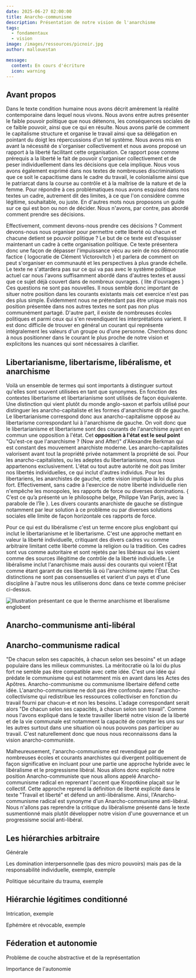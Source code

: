 ```yaml
---
date: 2025-06-27 02:00:00
title: Anarcho-communisme
description: Présentation de notre vision de l'anarchisme
tags:
  - fondamentaux
  - vision
image: /images/ressources/picnoir.jpg
author: mallouestan

message:
  content: En cours d'écriture
  icon: warning
---
```


## Avant propos

Dans le texte condition humaine nous avons décrit amèrement la réalité contemporaine dans lequel nous vivons. Nous avons entre autres présenter le faible pouvoir politique que nous détenons, les conséquences sociales de ce faible pouvoir, ainsi que ce qui en résulte. Nous avons parlé de comment le capitalisme structure et organise le travail ainsi que sa délégation en pointant du doigt les répercussions d'un tel système. Nous avons mis en avant la nécessité de s'organiser collectivement et nous avons proposé un rapport à la liberté facilitant cette organisation. Ce rapport pose comme prérequis a la liberté le fait de pouvoir s'organiser collectivement et de peser individuellement dans les décisions que cela implique. Nous vous avons également exprimé dans nos textes de nombreuses discriminations que ce soit le capacitisme dans le cadre du travail, le colonialisme ainsi que le patriarcat dans la course au contrôle et à la maîtrise de la nature et de la femme. Pour répondre à ces problématiques nous avons esquissé dans nos textes un cadre, autrement dit des limites, à ce que l'on considère comme légitime, souhaitable, ou juste. En d'autres mots nous proposons un guide sur ce qui est bon ou non de décider. Nous n'avons, par contre, pas abordé comment prendre ses décisions. 

Effectivement, comment devons-nous prendre ces décisions ? Comment devons-nous nous organiser pour permettre cette liberté où chacun et chacune detient se pouvoir politique ? Le but de ce texte est d'esquisser maintenant un cadre à cette organisation politique. Ce texte présentera donc une façon de dépasser l'impuissance vécu au sein de nos démocratie factice { logocratie de Clément Victorovitch } et parlera de comment on peut s'organiser en communauté et les perspectives à plus grande échelle. Le texte ne s'attardera pas sur ce qui va pas avec le système politique actuel car nous l'avons suffisamment abordé dans d'autres textes et aussi que ce sujet déjà couvert dans de nombreux ouvrages. { lite d'ouvrages } Ces questions ne sont pas nouvelles. Il nous semble donc important de situer notre position dans les courants existants mais cet exercice n'est pas des plus simple. Évidemment nous ne prétendant pas être unique mais nos position présentée dans nos autres textes ne sont pas non plus communément partagé. D'autre part, il existe de nombreuses écoles politiques et parmi ceux qui s'en revendiquent les interprétations varient. Il est donc difficile de trouver en général un courant qui représente intégralement les valeurs d'un groupe ou d'une personne. Cherchons donc à nous positionner dans le courant le plus proche de notre vision et explicitons les nuances qui sont nécessaires à clarifier. 

## Libertarianisme, libertarisme, libéralisme, et anarchisme 

Voilà un ensemble de termes qui sont importants à distinguer surtout qu'elles sont souvent utilisées en tant que synonymes. En fonction des contextes libertarisme et libertarianisme sont utilisés de façon équivalente. Une distinction qui vient plutôt du monde anglo-saxon et parfois utilisé pour distinguer les anarcho-capitaliste et les formes d'anarchisme dit de gauche. Le libertarianisme correspond donc aux anarcho-capitalisme opposé au libertarisme correspondant lui à l'anarchisme de gauche. On voit donc que le libertarianisme et libertarisme sont des courants de l'anarchisme ayant en commun une opposition à l'état. Cet **opposition à l'état est le seul point** <note>"Qu'est-ce que l'anarchisme ? (Now and After)" d'Alexandre Berkman</note> qui est constant des mouvement anarchiste moderne. Les anarcho-capitalistes valorisent avant tout la propriété privée notamment la propriété de soi. Pour les anarcho-capitalistes, ou les adeptes du libertarianisme, nous nous appartenons exclusivement. L'état ou tout autre autorité ne doit pas limiter nos libertés individuelles, ce qui inclut d'autres individus. Pour les libertariens, les anarchistes de gauche, cette vision implique la loi du plus fort. Effectivement, sans cadre à l'exercice de notre liberté individuelle rien n'empêche les monopoles, les rapports de force ou diverses dominations. { C’est ce qu’a présenté un le philosophe belge, Philippe Van Parijs, avec la parabole de l’île }. Les divers courants anarchiste de gauche se distingue notamment par leur solution à ce problème ou par diverses solutions sociales elle limite de façon horizontale ces rapports de force.

Pour ce qui est du libéralisme c'est un terme encore plus englobant qui inclut le libertarianisme et le libertarisme. C'est une approche mettant en valeur la liberté individuelle, critiquant des divers cadres vu comme arbitraire limitant cette liberté comme la religion ou la tradition. Ces cadres sont vus comme autoritaire et sont rejetés par les libéraux qui les voient comme des sources illégitime de contrôle de la liberté individuelle. Le libéralisme inclut l'anarchisme mais aussi des courants qui voient l'État comme étant garant de ces libertés là où l'anarchisme rejette l'État. Ces distinctions ne sont pas consensuelles et varient d'un pays et d'une discipline à l'autre nous les utiliserons donc dans ce texte comme préciser ci-dessus.

![Illustration présentant ce que le therme anarchisme et liberalisme englobent](https://www.mallouestan.org/images/ressources/cadre/anarchismes.png)

## Anarcho-communisme anti-libéral


## Anarcho-communisme radical

"De chacun selon ses capacités, à chacun selon ses besoins" et un adage populaire dans les milieux communistes. La méritocratie où la loi du plus fort ne semble pas être compatible avec cette idée. C'est une idée qui prédate le communisme qui est notamment mis en avant dans les Actes des Apôtres. Anarcho-communisme ou communisme libertaire défend cette idée. L'anarcho-communisme ne doit pas être confondu avec l'anarcho-collectivisme qui redistribue les ressources collectiviser en fonction du travail fourni par chacun-e et non les besoins. L'adage correspondant serait alors "De chacun selon ses capacités, à chacun selon son travail". Comme nous l'avons expliqué dans le texte travailler liberté notre vision de la liberté et de la vie communale est notamment la capacité de compter les uns sur les autres surtout dans une situation où nous pouvons pas participer au travail. C'est naturellement donc que nous nous reconnaissons dans la vision anarcho-communiste. 

Malheureusement, l'anarcho-communisme est revendiqué par de nombreuses écoles et courants anarchistes qui divergent politiquement de façon significative en incluant pour une partie une approche hybride avec le libéralisme et le progressisme libéral. Nous allons donc explicité notre position Anarcho-communiste que nous allons appelé Anarcho-communisme radical en reprenant l'accent que Kropotkine plaçait sur le collectif. Cette approche reprend la définition de liberté explicité dans le texte "Travail et liberté" et défend un anti-libéralisme. Ainsi, l'Anarcho-communisme radical est synonyme d'un Anarcho-communisme anti-libéral. Nous n'allons pas reprendre la critique du libéralisme présenté dans le texte susmentionné mais plutôt développer notre vision d'une gouvernance et un progressisme social anti-libéral. 

## Les hiérarchies arbitraire 

Générale 

Les domination interpersonnelle (pas des micro pouvoirs) mais pas de la responsabilité individuelle, exemple, exemple

Politique sécuritaire du trauma, exemple 

## Hiérarchie légitimes conditionné 

Intrication, exemple

Ephémère et révocable, exemple 

## Féderation et autonomie 

Problème de couche abstractive et de la représentation 

Importance de l'autonomie 

